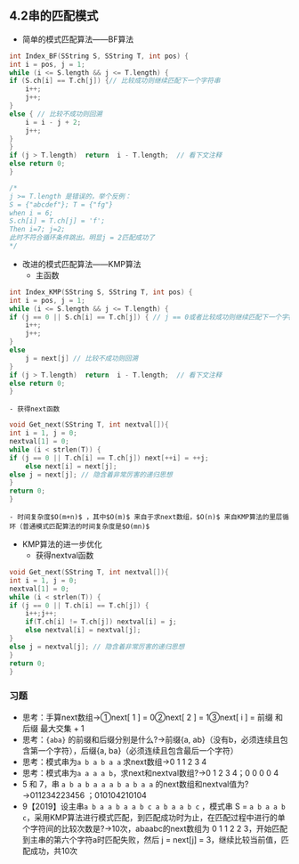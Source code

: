 
## 4.2串的匹配模式
- 简单的模式匹配算法——BF算法
```cpp
int Index_BF(SString S, SString T, int pos) {
int i = pos, j = 1;
while (i <= S.length && j <= T.length) {
if (S.ch[i] == T.ch[j]) {// 比较成功则继续匹配下一个字符串
    i++; 
    j++;
} 
else { // 比较不成功则回溯
    i = i - j + 2; 
    j++; 
} 
}
if (j > T.length)  return  i - T.length;  // 看下文注释
else return 0;
}

/* 
j >= T.length 是错误的，举个反例： 
S = {"abcdef"}; T = {"fg"} 
when i = 6; 
S.ch[i] = T.ch[j] = 'f';
Then i=7; j=2;
此时不符合循环条件跳出。明显j = 2匹配成功了
*/

```
- 改进的模式匹配算法——KMP算法
    - 主函数
```cpp
int Index_KMP(SString S, SString T, int pos) {
int i = pos, j = 1;
while (i <= S.length && j <= T.length) {
if (j == 0 || S.ch[i] == T.ch[j]) { // j == 0或者比较成功则继续匹配下一个字符串
    i++; 
    j++;
} 
else 
    j = next[j] // 比较不成功则回溯
}
if (j > T.length)  return  i - T.length;  // 看下文注释
else return 0;
}
```
    - 获得next函数
```cpp
void Get_next(SString T, int nextval[]){
int i = 1, j = 0;
nextval[1] = 0;
while (i < strlen(T)) {
if (j == 0 || T.ch[i] == T.ch[j]) next[++i] = ++j;
    else next[i] = next[j];
else j = next[j]; // 隐含着非常厉害的递归思想
}
return 0;
}
```
    - 时间复杂度$O(m+n)$ ，其中$O(m)$ 来自于求next数组，$O(n)$ 来自KMP算法的里层循环（普通模式匹配算法的时间复杂度是$O(mn)$
- KMP算法的进一步优化
    - 获得nextval函数
```cpp
void Get_next(SString T, int nextval[]){
int i = 1, j = 0;
nextval[1] = 0;
while (i < strlen(T)) {
if (j == 0 || T.ch[i] == T.ch[j]) {
    i++;j++;
    if(T.ch[i] != T.ch[j]) nextval[i] = j;
    else nextval[i] = nextval[j];
}
else j = nextval[j]; // 隐含着非常厉害的递归思想
}
return 0;
}
```
### 习题
  - 思考：手算next数组→①next[ 1 ] = 0②next[ 2 ] = 1③next[ i ] = 前缀 和 后缀 最大交集 + 1
  - 思考：` {aba} ` 的前缀和后缀分别是什么?→前缀{a, ab}（没有b，必须连续且包含第一个字符），后缀{a, ba}（必须连续且包含最后一个字符）
  - 思考：模式串为` a b a b a a ` 求next数组→0 1 1 2 3 4
  - 思考：模式串为` a a a a b `，求next和nextval数组?→0 1 2 3 4；0 0 0 0 4
  - 5 和 7，串 ` a b a b a a a b a b a a ` 的next数组和nextval值为?→011234223456 ；010104210104
  - 9【2019】设主串` a b a a b a a b c a b a a b c ` ，模式串 S = ` a b a a b c `，采用KMP算法进行模式匹配，到匹配成功时为止，在匹配过程中进行的单个字符间的比较次数是?→10次，abaabc的next数组为 0 1 1 2 2 3，开始匹配到主串的第六个字符a时匹配失败，然后 j = next[j] = 3，继续比较当前值，匹配成功，共10次